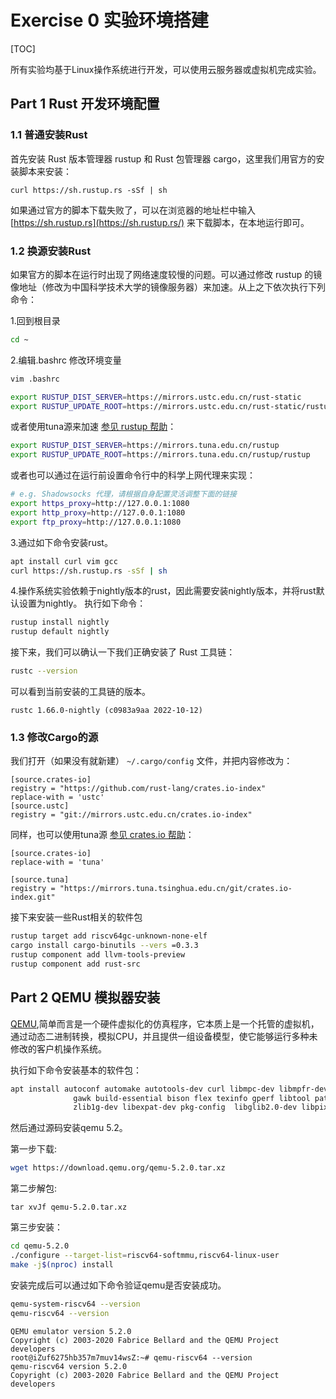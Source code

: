 # Exercise 0 实验环境搭建
[TOC]

所有实验均基于Linux操作系统进行开发，可以使用云服务器或虚拟机完成实验。

## Part 1 Rust 开发环境配置

### 1.1 普通安装Rust

首先安装 Rust 版本管理器 rustup 和 Rust 包管理器 cargo，这里我们用官方的安装脚本来安装：

```
curl https://sh.rustup.rs -sSf | sh
```

如果通过官方的脚本下载失败了，可以在浏览器的地址栏中输入 [https://sh.rustup.rs](https://sh.rustup.rs/) 来下载脚本，在本地运行即可。

### 1.2 换源安装Rust

如果官方的脚本在运行时出现了网络速度较慢的问题。可以通过修改 rustup 的镜像地址（修改为中国科学技术大学的镜像服务器）来加速。从上之下依次执行下列命令：

1.回到根目录

```bash
cd ~ 
```

2.编辑.bashrc 修改环境变量

```bash
vim .bashrc
```

```bash
export RUSTUP_DIST_SERVER=https://mirrors.ustc.edu.cn/rust-static
export RUSTUP_UPDATE_ROOT=https://mirrors.ustc.edu.cn/rust-static/rustup
```

或者使用tuna源来加速 [参见 rustup 帮助](https://mirrors.tuna.tsinghua.edu.cn/help/rustup/)：

```bash
export RUSTUP_DIST_SERVER=https://mirrors.tuna.edu.cn/rustup
export RUSTUP_UPDATE_ROOT=https://mirrors.tuna.edu.cn/rustup/rustup
```

或者也可以通过在运行前设置命令行中的科学上网代理来实现：

```bash
# e.g. Shadowsocks 代理，请根据自身配置灵活调整下面的链接
export https_proxy=http://127.0.0.1:1080
export http_proxy=http://127.0.0.1:1080
export ftp_proxy=http://127.0.0.1:1080
```

3.通过如下命令安装rust。

```bash
apt install curl vim gcc
curl https://sh.rustup.rs -sSf | sh
```

4.操作系统实验依赖于nightly版本的rust，因此需要安装nightly版本，并将rust默认设置为nightly。
执行如下命令：

```bash
rustup install nightly
rustup default nightly
```

接下来，我们可以确认一下我们正确安装了 Rust 工具链：

```bash
rustc --version
```

可以看到当前安装的工具链的版本。

```
rustc 1.66.0-nightly (c0983a9aa 2022-10-12)
```

### 1.3 修改Cargo的源

我们打开（如果没有就新建） `~/.cargo/config` 文件，并把内容修改为：

```
[source.crates-io]
registry = "https://github.com/rust-lang/crates.io-index"
replace-with = 'ustc'
[source.ustc]
registry = "git://mirrors.ustc.edu.cn/crates.io-index"
```

同样，也可以使用tuna源 [参见 crates.io 帮助](https://mirrors.tuna.tsinghua.edu.cn/help/crates.io-index.git/)：

```
[source.crates-io]
replace-with = 'tuna'

[source.tuna]
registry = "https://mirrors.tuna.tsinghua.edu.cn/git/crates.io-index.git"
```

接下来安装一些Rust相关的软件包

```bash
rustup target add riscv64gc-unknown-none-elf
cargo install cargo-binutils --vers =0.3.3
rustup component add llvm-tools-preview
rustup component add rust-src
```

## Part 2 QEMU 模拟器安装

[QEMU](https://zh.m.wikipedia.org/zh-hans/QEMU),简单而言是一个硬件虚拟化的仿真程序，它本质上是一个托管的虚拟机，通过动态二进制转换，模拟CPU，并且提供一组设备模型，使它能够运行多种未修改的客户机操作系统。

执行如下命令安装基本的软件包：

```bash
apt install autoconf automake autotools-dev curl libmpc-dev libmpfr-dev libgmp-dev \
              gawk build-essential bison flex texinfo gperf libtool patchutils bc \
              zlib1g-dev libexpat-dev pkg-config  libglib2.0-dev libpixman-1-dev git tmux python3 ninja-build wget
```

然后通过源码安装qemu 5.2。

第一步下载:

```bash
wget https://download.qemu.org/qemu-5.2.0.tar.xz
```

第二步解包:

```
tar xvJf qemu-5.2.0.tar.xz
```

第三步安装：

```bash
cd qemu-5.2.0
./configure --target-list=riscv64-softmmu,riscv64-linux-user
make -j$(nproc) install
```

安装完成后可以通过如下命令验证qemu是否安装成功。

```bash
qemu-system-riscv64 --version
qemu-riscv64 --version
```

```
QEMU emulator version 5.2.0
Copyright (c) 2003-2020 Fabrice Bellard and the QEMU Project developers
root@iZuf6275hb357m7muv14wsZ:~# qemu-riscv64 --version
qemu-riscv64 version 5.2.0
Copyright (c) 2003-2020 Fabrice Bellard and the QEMU Project developers
```

